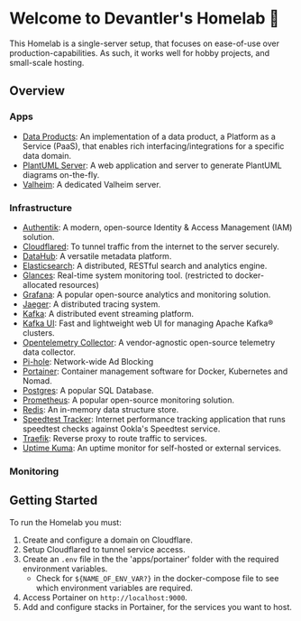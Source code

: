 # Welcome to Devantler's Homelab 🚀

This Homelab is a single-server setup, that focuses on ease-of-use over production-capabilities. As such, it works well for hobby projects, and small-scale hosting.

## Overview

### Apps

- [Data Products](https://github.com/devantler/homelab): An implementation of a data product, a Platform as a Service (PaaS), that enables rich interfacing/integrations for a specific data domain.
- [PlantUML Server](https://github.com/plantuml/plantuml-server): A web application and server to generate PlantUML diagrams on-the-fly.
- [Valheim](https://github.com/lloesche/valheim-server-docker): A dedicated Valheim server.

### Infrastructure

- [Authentik](https://goauthentik.io): A modern, open-source Identity & Access Management (IAM) solution.
- [Cloudflared](https://github.com/cloudflare/cloudflared): To tunnel traffic from the internet to the server securely.
- [DataHub](https://datahubproject.io): A versatile metadata platform.
- [Elasticsearch](https://www.elastic.co/elasticsearch/): A distributed, RESTful search and analytics engine.
- [Glances](https://nicolargo.github.io/glances/): Real-time system monitoring tool. (restricted to docker-allocated resources)
- [Grafana](https://grafana.com): A popular open-source analytics and monitoring solution.
- [Jaeger](https://www.jaegertracing.io): A distributed tracing system.
- [Kafka](https://kafka.apache.org): A distributed event streaming platform.
- [Kafka UI](https://github.com/provectus/kafka-ui): Fast and lightweight web UI for managing Apache Kafka® clusters.
- [Opentelemetry Collector](https://opentelemetry.io): A vendor-agnostic open-source telemetry data collector.
- [Pi-hole](https://pi-hole.net): Network-wide Ad Blocking
- [Portainer](https://www.portainer.io): Container management software for Docker, Kubernetes and Nomad.
- [Postgres](https://www.postgresql.org): A popular SQL Database.
- [Prometheus](https://prometheus.io): A popular open-source monitoring solution.
- [Redis](https://redis.io): An in-memory data structure store.
- [Speedtest Tracker](https://github.com/alexjustesen/speedtest-tracker): Internet performance tracking application that runs speedtest checks against Ookla's Speedtest service.
- [Traefik](https://traefik.io/traefik/): Reverse proxy to route traffic to services.
- [Uptime Kuma](https://github.com/louislam/uptime-kuma): An uptime monitor for self-hosted or external services.

### Monitoring

## Getting Started

To run the Homelab you must:

1. Create and configure a domain on Cloudflare.
2. Setup Cloudflared to tunnel service access.
3. Create an `.env` file in the the 'apps/portainer' folder with the required environment variables.
    - Check for `${NAME_OF_ENV_VAR?}` in the docker-compose file to see which environment variables are required.
4. Access Portainer on `http://localhost:9000`.
5. Add and configure stacks in Portainer, for the services you want to host.
